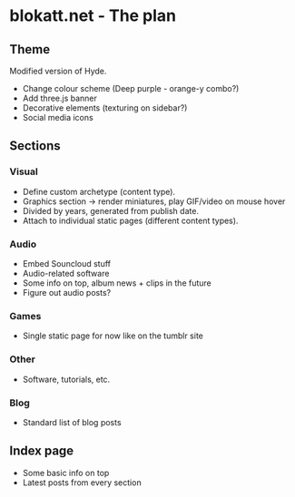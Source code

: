 # blokatt.net - The plan

## Theme
Modified version of Hyde.

- Change colour scheme (Deep purple - orange-y combo?)
- Add three.js banner
- Decorative elements (texturing on sidebar?)
- Social media icons

## Sections

### Visual

- Define custom archetype (content type).  
- Graphics section -> render miniatures, play GIF/video on mouse hover  
- Divided by years, generated from publish date.
- Attach to individual static pages (different content types).

### Audio

- Embed Souncloud stuff
- Audio-related software
- Some info on top, album news + clips in the future
- Figure out audio posts?

### Games
- Single static page for now like on the tumblr site

### Other
- Software, tutorials, etc.

### Blog
- Standard list of blog posts

## Index page
- Some basic info on top
- Latest posts from every section

